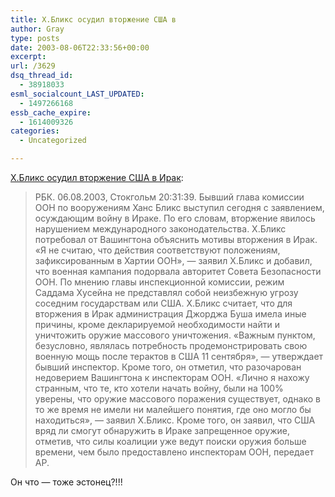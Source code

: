 ```yaml
---
title: Х.Бликс осудил вторжение США в
author: Gray
type: posts
date: 2003-08-06T22:33:56+00:00
excerpt:
url: /3629
dsq_thread_id:
  - 38918033
esml_socialcount_LAST_UPDATED:
  - 1497266168
essb_cache_expire:
  - 1614009326
categories:
  - Uncategorized

---
```








<a href="http://www.rbc.ru/rbcfreenews.shtml?/20030806203139.shtml" target="_blank">Х.Бликс осудил вторжение США в Ирак</a>:

> РБК. 06.08.2003, Стокгольм 20:31:39. Бывший глава комиссии ООН по вооружениям Ханс Бликс выступил сегодня с заявлением, осуждающим войну в Ираке. По его словам, вторжение явилось нарушением международного законодательства. Х.Бликс потребовал от Вашингтона объяснить мотивы вторжения в Ирак. &#171;Я не считаю, что действия соответствуют положениям, зафиксированным в Хартии ООН&#187;, &#8212; заявил Х.Бликс и добавил, что военная кампания подорвала авторитет Совета Безопасности ООН. По мнению главы инспекционной комиссии, режим Саддама Хусейна не представлял собой неизбежную угрозу соседним государствам или США. Х.Бликс считает, что для вторжения в Ирак администрация Джорджа Буша имела иные причины, кроме декларируемой необходимости найти и уничтожить оружие массового уничтожения. &#171;Важным пунктом, безусловно, являлась потребность продемонстрировать свою военную мощь после терактов в США 11 сентября&#187;, &#8212; утверждает бывший инспектор. Кроме того, он отметил, что разочарован недоверием Вашингтона к инспекторам ООН. &#171;Лично я нахожу странным, что те, кто хотели начать войну, были на 100% уверены, что оружие массового поражения существует, однако в то же время не имели ни малейшего понятия, где оно могло бы находиться&#187;, &#8212; заявил Х.Бликс. Кроме того, он заявил, что США вряд ли смогут обнаружить в Ираке запрещенное оружие, отметив, что силы коалиции уже ведут поиски оружия больше времени, чем было предоставлено инспекторам ООН, передает АР.

Он что &#8212; тоже эстонец?!!!